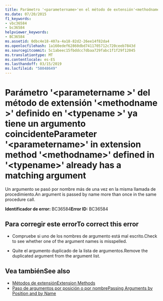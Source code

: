 ```yaml
---
title: Parámetro '<parametername>'en el método de extensión'<methodname>'definido en'<typename>' tiene ya un argumento coincidente
ms.date: 07/20/2015
f1_keywords:
- vbc36584
- bc36584
helpviewer_keywords:
- BC36584
ms.assetid: 0dbc4e18-407a-4a18-82d2-26ee14f82da4
ms.openlocfilehash: 1a160edef62860dbd7411705712c720ceeb7843d
ms.sourcegitcommit: 5c1abeec15fbddcc7dbaa729fabc1f1f29f12045
ms.translationtype: MT
ms.contentlocale: es-ES
ms.lasthandoff: 03/15/2019
ms.locfileid: "58048649"
---
```

# <a name="parameter-parametername-in-extension-method-methodname-defined-in-typename-already-has-a-matching-argument"></a><span data-ttu-id="a29cd-102">Parámetro '\<parametername >' del método de extensión '\<methodname >' definido en '\<typename >' ya tiene un argumento coincidente</span><span class="sxs-lookup"><span data-stu-id="a29cd-102">Parameter '\<parametername>' in extension method '\<methodname>' defined in '\<typename>' already has a matching argument</span></span>
<span data-ttu-id="a29cd-103">Un argumento se pasó por nombre más de una vez en la misma llamada de procedimiento.</span><span class="sxs-lookup"><span data-stu-id="a29cd-103">An argument is passed by name more than once in the same procedure call.</span></span>  
  
 <span data-ttu-id="a29cd-104">**Identificador de error:** BC36584</span><span class="sxs-lookup"><span data-stu-id="a29cd-104">**Error ID:** BC36584</span></span>  
  
## <a name="to-correct-this-error"></a><span data-ttu-id="a29cd-105">Para corregir este error</span><span class="sxs-lookup"><span data-stu-id="a29cd-105">To correct this error</span></span>  
  
-   <span data-ttu-id="a29cd-106">Compruebe si uno de los nombres de argumento está mal escrito.</span><span class="sxs-lookup"><span data-stu-id="a29cd-106">Check to see whether one of the argument names is misspelled.</span></span>  
  
-   <span data-ttu-id="a29cd-107">Quite el argumento duplicado de la lista de argumentos.</span><span class="sxs-lookup"><span data-stu-id="a29cd-107">Remove the duplicated argument from the argument list.</span></span>  
  
## <a name="see-also"></a><span data-ttu-id="a29cd-108">Vea también</span><span class="sxs-lookup"><span data-stu-id="a29cd-108">See also</span></span>

- [<span data-ttu-id="a29cd-109">Métodos de extensión</span><span class="sxs-lookup"><span data-stu-id="a29cd-109">Extension Methods</span></span>](../../visual-basic/programming-guide/language-features/procedures/extension-methods.md)
- [<span data-ttu-id="a29cd-110">Paso de argumentos por posición o por nombre</span><span class="sxs-lookup"><span data-stu-id="a29cd-110">Passing Arguments by Position and by Name</span></span>](../../visual-basic/programming-guide/language-features/procedures/passing-arguments-by-position-and-by-name.md)
